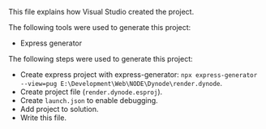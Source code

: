 This file explains how Visual Studio created the project.

The following tools were used to generate this project:

- Express generator

The following steps were used to generate this project:

- Create express project with express-generator: `npx express-generator --view=pug E:\Development\Web\NODE\Dynode\render.dynode`.
- Create project file (`render.dynode.esproj`).
- Create `launch.json` to enable debugging.
- Add project to solution.
- Write this file.
